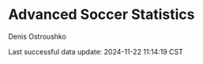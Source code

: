 # Advanced Soccer Statistics
Denis Ostroushko

<!-- gfm -->

Last successful data update: 2024-11-22 11:14:19 CST
